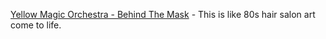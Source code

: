 ---
layout: post
wordpress_id: 1411
wordpress_url: http://noesbueno.com/?p=1411
date: '2012-02-07 10:09:48 -0600'
date_gmt: '2012-02-07 15:09:48 -0600'
body: |
  <p><a href="http://officialhomework.tumblr.com/post/17027441277/the-trailblazing-force-behind-the-emergence-of">Yellow Magic Orchestra - Behind The Mask</a> -  This is like 80s hair salon art come to life.</p>
---